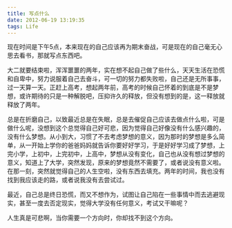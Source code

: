 ```yaml
---
title: 写点什么
date: 2012-06-19 13:19:35
tags: Life
---
```

现在时间是下午5点，本来现在的自己应该再为期末奋战，可是现在的自己毫无心思去看书，那就写点东西吧。

大二就要结束啦，浑浑噩噩的两年，实在想不起自己做了些什么，天天生活在恐慌和自卑中，努力说服着自己去奋斗，可一切的努力都失败啦，自己还是无所事事，过一天算一天。正赶上高考，想起两年前，高考的时候自己怀着的到底是不是梦想，或许期待的只是一种解脱吧，压抑许久的释放，但没有想到的是，这一释放就释放了两年。

总是在折磨自己，以致最近总是在失眠，总是去催促自己应该去做点什么啦，可是做什么呢，没想到这个总觉得自己好可悲，因为觉得自己好像没有什么感兴趣的，没有什么梦想。从小到大，习惯了不去考虑梦想的意义，因为那时的梦想是多么简单，从一开始上学你的爸爸妈妈就告诉你要好好学习，于是好好学习成了梦想，上完小学，上初中，上完初中，上高中，梦想从没有变化，自己也从没有想过梦想的意义，知道上了大学，突然发现，原来的梦想竟然不需要了，或者说没有意义啦。在那一刻，突然就觉得自己的人生空啦，没有东西去填充。两年的时间，我也没有找到我应该走的路，或者说我没有去尝试过。


最近，自己总是终日恐慌，而又不想作为，试图让自己陷在一些事情中而去逃避现实，甚至一度去否定现实，觉得大学没有任何意义，考试又干嘛呢？

人生真是可悲啊，当你需要一个方向时，你却找不到这个方向。